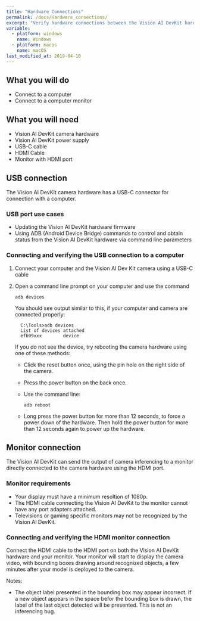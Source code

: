 ```yaml
---
title: "Hardware Connections"
permalink: /docs/Hardware_connections/
excerpt: "Verify hardware connections between the Vision AI DevKit hardware and your computer."
variable:
  - platform: windows
    name: Windows
  - platform: macos
    name: macOS
last_modified_at: 2019-04-10
---
```


## What you will do

* Connect to a computer
* Connect to a computer monitor

## What you will need

* Vision AI DevKit camera hardware
* Vision AI DevKit power supply
* USB-C cable
* HDMI Cable
* Monitor with HDMI port

## USB connection

The Vision AI DevKit camera hardware has a USB-C connector for connection with a computer.

### USB port use cases

* Updating the Vision AI DevKit hardware firmware
* Using ADB (Android Device Bridge) commands to control and obtain status from the Vision AI DevKit hardware via command line parameters

### Connecting and verifying the USB connection to a computer

1. Connect your computer and the Vision AI Dev Kit camera using a USB-C cable
2. Open a command line prompt on your computer and use the command

     ```
     adb devices
     ```

    You should see output similar to this, if your computer and camera are connected properly:  

         C:\Tools>adb devices
         List of devices attached  
         efb99xxx        device  

    If you do not see the device, try rebooting the camera hardware using one of these methods:

    * Click the reset button once, using the pin hole on the right side of the camera.
    * Press the power button on the back once.
    * Use the command line:

        ```
        adb reboot
        ```

    * Long press the power button for more than 12 seconds, to force a power down of the hardware. Then hold the power button for more than 12 seconds again to power up the hardware.

## Monitor connection

The Vision AI DevKit can send the output of camera inferencing to a monitor directly connected to the camera hardware using the HDMI port.

### Monitor requirements

* Your display must have a minimum resoltion of 1080p.
* The HDMI cable connecting the Vision AI DevKit to the monitor cannot have any port adapters attached.
* Televisions or gaming specific monitors may not be recognized by the Vision AI DevKit.

### Connecting and verifying the HDMI monitor connection

Connect the HDMI cable to the HDMI port on both the Vision AI DevKit hardware and your monitor. Your monitor will start to display the camera video, with bounding boxes drawing around recognized objects, a few minutes after your model is deployed to the camera.

Notes:

* The object label presented in the bounding box may appear incorrect. If a new object appears in the space befor the bounding box is drawn, the label of the last object detected will be presented. This is not an inferencing bug.
